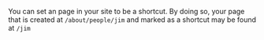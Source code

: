 You can set an page in your site to be a shortcut. By doing so, your 
page that is created at `/about/people/jim` and marked as a shortcut
may be found at `/jim`